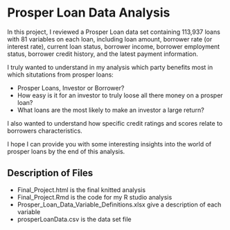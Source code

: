 # Prosper Loan Data Analysis

In this project, I reviewed a Prosper Loan data set containing 113,937 loans with 81 variables on each loan, including 
loan amount, borrower rate (or interest rate), current loan status, 
borrower income, borrower employment status, borrower credit history, 
and the latest payment information.

I truly wanted to understand in my analysis which party benefits most in which
situtations from prosper loans: 
* Prosper Loans, Investor or Borrower? 
* How easy is it for an investor to truly loose all there money on a prosper loan? 
* What loans are the most likely to make an investor a large return? 

I also wanted to understand how specific credit ratings and scores relate to borrowers 
characteristics. 

I hope I can provide you with some interesting insights into the world of prosper loans by the end of this analysis.

## Description of Files
* Final_Project.html is the final knitted analysis
* Final_Project.Rmd is the code for my R studio analysis
* Prosper_Loan_Data_Variable_Definitions.xlsx give a description of each variable
* prosperLoanData.csv is the data set file
